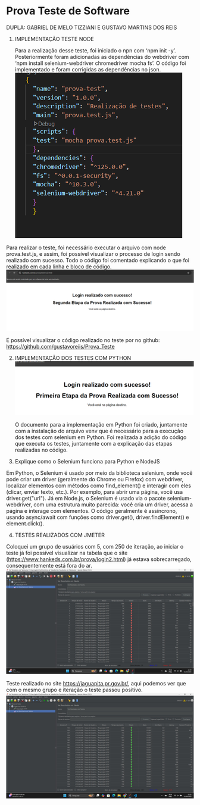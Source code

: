 # Prova Teste de Software
DUPLA: GABRIEL DE MELO TIZZIANI E GUSTAVO MARTINS DOS REIS

1. IMPLEMENTAÇÃO TESTE NODE

	Para a realização desse teste, foi iniciado o npn com ‘npm init -y’. Posteriormente foram adicionadas as dependências do webdriver com ‘npm install selenium-webdriver chromedriver mocha fs’. O código foi implementado e foram corrigidas as dependências no json.
![Imagem Jmeter Falha](Imagens/modules.png)

Para realizar o teste, foi necessário executar o arquivo com node prova.test.js, e assim, foi possível visualizar o processo de login sendo realizado com sucesso.
Todo o código foi comentado explicando o que foi realizado em cada linha e bloco de código.
![Imagem Jmeter Falha](Imagens/testeNode.png)

É possível visualizar o código realizado no teste por no github: https://github.com/gustavoreiis/Prova_Teste












2. IMPLEMENTAÇÃO DOS TESTES COM PYTHON
![Imagem Jmeter Falha](Imagens/testePython.png)


	O documento para a implementação em Python foi criado, juntamente com a instalação do arquivo venv que é necessário para a execução dos testes com selenium em Python. Foi realizada a adição do código que executa os testes, juntamente com a explicação das etapas realizadas no código.

































3. Explique como o Selenium funciona para Python e NodeJS
   
Em Python, o Selenium é usado por meio da biblioteca selenium, onde você pode criar um driver (geralmente do Chrome ou Firefox) com webdriver, localizar elementos com métodos como find_element() e interagir com eles (clicar, enviar texto, etc.). Por exemplo, para abrir uma página, você usa driver.get("url").
Já em Node.js, o Selenium é usado via o pacote selenium-webdriver, com uma estrutura muito parecida: você cria um driver, acessa a página e interage com elementos. O código geralmente é assíncrono, usando async/await com funções como driver.get(), driver.findElement() e element.click().

4. TESTES REALIZADOS COM JMETER
   
Coloquei um grupo de usuários com 5, com 250 de iteração, ao iniciar o teste já foi possível visualizar na tabela que o site (https://www.hankeds.com.br/prova/login2.html) já estava sobrecarregado, consequentemente está fora do ar.
![Imagem Jmeter Falha](Imagens/JmeterFalha.jpg)

Teste realizado no site https://jaguapita.pr.gov.br/, aqui podemos ver que com o mesmo grupo e iteração o teste passou positivo.
![Imagem Jmeter Sucesso](Imagens/JmeterSucesso.jpg)
